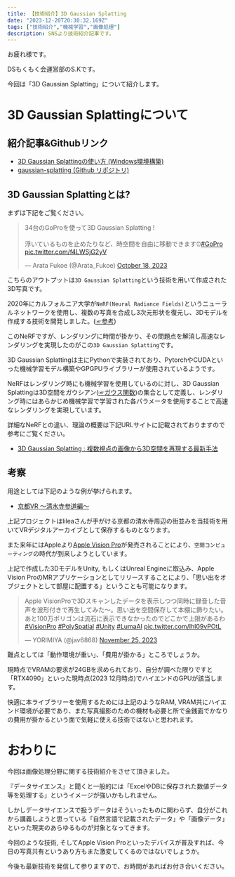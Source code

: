 ```yaml
---
title: 【技術紹介】3D Gaussian Splatting
date: "2023-12-20T20:30:32.169Z"
tags: ["技術紹介","機械学習","画像処理"]
description: SNSより技術紹介記事です。
---
```

お疲れ様です。

DSもくもく会運営部のS.Kです。

今回は「3D Gaussian Splatting」について紹介します。

# 3D Gaussian Splattingについて
## 紹介記事&Githubリンク
- [3D Gaussian Splattingの使い方 (Windows環境構築)](https://lilea.net/lab/how-to-setup-3d-gaussian-splatting/?source=post_page-----273ce61200a8--------------------------------)
- [gaussian-splatting (Github リポジトリ)](https://github.com/graphdeco-inria/gaussian-splatting)

## 3D Gaussian Splattingとは?
まずは下記をご覧ください。
<blockquote class="twitter-tweet"><p lang="ja" dir="ltr">34台のGoProを使って3D Gaussian Splatting !<br><br>浮いているものを止めたりなど、時空間を自由に移動できます⏰<a href="https://twitter.com/hashtag/GoPro?src=hash&amp;ref_src=twsrc%5Etfw">#GoPro</a> <a href="https://t.co/f4LWSjG2yV">pic.twitter.com/f4LWSjG2yV</a></p>&mdash; Arata Fukoe (@Arata_Fukoe) <a href="https://twitter.com/Arata_Fukoe/status/1714587603994079558?ref_src=twsrc%5Etfw">October 18, 2023</a></blockquote> <script async src="https://platform.twitter.com/widgets.js" charset="utf-8"></script>

こちらのアウトプットは`3D Gaussian Splatting`という技術を用いて作成された3D写真です。

2020年にカルフォルニア大学が`NeRF(Neural Radiance Fields)`というニューラルネットワークを使用し、複数の写真を合成し3次元形状を復元し、3Dモデルを作成する技術を開発しました。([☞参考](https://1planet.co.jp/tech-blog/i8mzzliy))

このNeRFですが、レンダリングに時間が掛かり、その問題点を解消し高速なレンダリングを実現したのがこの`3D Gaussian Splatting`です。

3D Gaussian Splattingは主にPythonで実装されており、PytorchやCUDAといった機械学習モデル構築やGPGPUライブラリーが使用されているようです。

NeRFはレンダリング時にも機械学習を使用しているのに対し、3D Gaussian Splattingは3D空間をガウシアン([☞ガウス関数](https://www.eng.kagawa-u.ac.jp/~tishii/Lab/Etc/gauss.html))の集合として定義し、レンダリング時にはあらかじめ機械学習で学習された各パラメータを使用することで高速なレンダリングを実現しています。

詳細なNeRFとの違い、理論の概要は下記URLサイトに記載されておりますので参考にご覧ください。

- [3D Gaussian Splatting : 複数視点の画像から3D空間を再現する最新手法](https://medium.com/axinc/3d-gaussian-splatting-%E8%A4%87%E6%95%B0%E8%A6%96%E7%82%B9%E3%81%AE%E7%94%BB%E5%83%8F%E3%81%8B%E3%82%893d%E7%A9%BA%E9%96%93%E3%82%92%E5%86%8D%E7%8F%BE%E3%81%99%E3%82%8B%E6%9C%80%E6%96%B0%E6%89%8B%E6%B3%95-273ce61200a8)

## 考察
用途としては下記のような例が挙げられます。

- [京都VR ～清水寺参道編～](https://lilea.net/lab/kyoto-vr/)

上記プロジェクトはlileaさんが手がける京都の清水寺周辺の街並みを当技術を用いてVRデジタルアーカイブとして保存するものとなります。

また来年にはAppleより[Apple Vision Pro](https://www.apple.com/jp/newsroom/2023/06/introducing-apple-vision-pro/)が発売されることにより、`空間コンピューティング`の時代が到来しようとしています。

上記で作成した3DモデルをUnity, もしくはUnreal Engineに取込み、Apple Vision ProのMRアプリケーションとしてリリースすることにより、「思い出をオブジェクトとして部屋に配置する」ということも可能になります。

<blockquote class="twitter-tweet"><p lang="ja" dir="ltr">Apple VisionProで3Dスキャンしたデータを表示しつつ同時に録音した音声を波形付きで再生してみた〜。思い出を空間保存して本棚に飾りたい。<br>あと100万ポリゴンは流石に表示できなかったのでどこかで上限があるわ<a href="https://twitter.com/hashtag/VisionPro?src=hash&amp;ref_src=twsrc%5Etfw">#VisionPro</a> <a href="https://twitter.com/hashtag/PolySpatial?src=hash&amp;ref_src=twsrc%5Etfw">#PolySpatial</a> <a href="https://twitter.com/hashtag/Unity?src=hash&amp;ref_src=twsrc%5Etfw">#Unity</a> <a href="https://twitter.com/hashtag/LumaAI?src=hash&amp;ref_src=twsrc%5Etfw">#LumaAI</a> <a href="https://t.co/Ihl09vPOtL">pic.twitter.com/Ihl09vPOtL</a></p>&mdash; YORIMIYA (@jav6868) <a href="https://twitter.com/jav6868/status/1728275655350256075?ref_src=twsrc%5Etfw">November 25, 2023</a></blockquote> <script async src="https://platform.twitter.com/widgets.js" charset="utf-8"></script>


難点としては「動作環境が重い」、「費用が掛かる」ところでしょうか。

現時点でVRAMの要求が24GBを求められており、自分が調べた限りですと「RTX4090」といった現時点(2023 12月時点)でハイエンドのGPUが該当します。

快適に本ライブラリーを使用するためには上記のようなRAM, VRAM共にハイエンド環境が必要であり、また写真撮影のための機材も必要と所で金銭面でかなりの費用が掛かるという面で気軽に使える技術ではないと思われます。

# おわりに
今回は画像処理分野に関する技術紹介をさせて頂きました。

『データサイエンス』と聞くと一般的には「ExcelやDBに保存された数値データ等を処理する」というイメージが強いかもしれません。

しかしデータサイエンスで扱うデータはそういったものに関わらず、自分がこれから講義しようと思っている「自然言語で記載されたデータ」や「画像データ」といった現実のあらゆるものが対象となってきます。

今回のような技術, そしてApple Vision Proといったデバイスが普及すれば、今日の写真共有というあり方もまた激変してくるのではないでしょうか。

今後も最新技術を発信して参りますので、お時間があればお付き合いください。